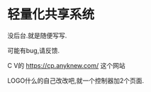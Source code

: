 轻量化共享系统
===============

没后台.就是随便写写.

可能有bug,请反馈.

C V的 https://cp.anyknew.com/ 这个网站

LOGO什么的自己改改吧,就一个控制器加2个页面.